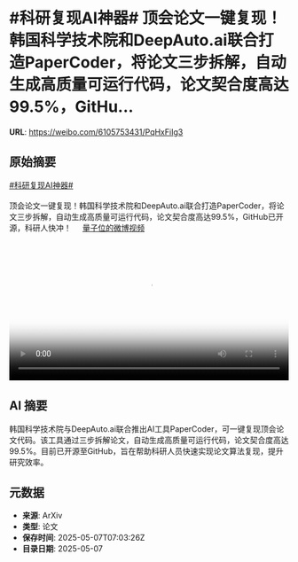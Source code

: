 # #科研复现AI神器# 顶会论文一键复现！韩国科学技术院和DeepAuto.ai联合打造PaperCoder，将论文三步拆解，自动生成高质量可运行代码，论文契合度高达99.5%，GitHu...

**URL**: https://weibo.com/6105753431/PqHxFiIg3

## 原始摘要

<a href="https://m.weibo.cn/search?containerid=231522type%3D1%26t%3D10%26q%3D%23%E7%A7%91%E7%A0%94%E5%A4%8D%E7%8E%B0AI%E7%A5%9E%E5%99%A8%23&amp;extparam=%23%E7%A7%91%E7%A0%94%E5%A4%8D%E7%8E%B0AI%E7%A5%9E%E5%99%A8%23" data-hide=""><span class="surl-text">#科研复现AI神器#</span></a> <br><br>顶会论文一键复现！韩国科学技术院和DeepAuto.ai联合打造PaperCoder，将论文三步拆解，自动生成高质量可运行代码，论文契合度高达99.5%，GitHub已开源，科研人快冲！ <a href="https://video.weibo.com/show?fid=1034:5163636210204724" data-hide=""><span class="url-icon"><img style="width: 1rem;height: 1rem" src="https://h5.sinaimg.cn/upload/2015/09/25/3/timeline_card_small_video_default.png" referrerpolicy="no-referrer"></span><span class="surl-text">量子位的微博视频</span></a> <br clear="both"><div style="clear: both"></div><video controls="controls" poster="https://tvax3.sinaimg.cn/orj480/006Fd7o3ly1i16skeqjynj30u01hcn07.jpg" style="width: 100%"><source src="https://f.video.weibocdn.com/o0/eVcRNVbelx08o3puR2ha01041200hwra0E010.mp4?label=mp4_720p&amp;template=720x1280.24.0&amp;ori=0&amp;ps=1CwnkDw1GXwCQx&amp;Expires=1746604828&amp;ssig=crE1jcJDlw&amp;KID=unistore,video"><source src="https://f.video.weibocdn.com/o0/uUr1alH4lx08o3puTCMM01041200aa5t0E010.mp4?label=mp4_hd&amp;template=540x960.24.0&amp;ori=0&amp;ps=1CwnkDw1GXwCQx&amp;Expires=1746604828&amp;ssig=zW4r9ukEh2&amp;KID=unistore,video"><source src="https://f.video.weibocdn.com/o0/1IDVHQmglx08o3puGdqM010412005F3C0E010.mp4?label=mp4_ld&amp;template=360x640.24.0&amp;ori=0&amp;ps=1CwnkDw1GXwCQx&amp;Expires=1746604828&amp;ssig=VmpN2QvqqM&amp;KID=unistore,video"><p>视频无法显示，请前往<a href="https://video.weibo.com/show?fid=1034%3A5163636210204724" target="_blank" rel="noopener noreferrer">微博视频</a>观看。</p></video>

## AI 摘要

韩国科学技术院与DeepAuto.ai联合推出AI工具PaperCoder，可一键复现顶会论文代码。该工具通过三步拆解论文，自动生成高质量可运行代码，论文契合度高达99.5%。目前已开源至GitHub，旨在帮助科研人员快速实现论文算法复现，提升研究效率。

## 元数据

- **来源**: ArXiv
- **类型**: 论文
- **保存时间**: 2025-05-07T07:03:26Z
- **目录日期**: 2025-05-07
